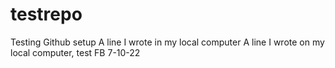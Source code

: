 # testrepo
Testing Github setup
A line I wrote in my local computer 
A line I wrote on my local computer, test FB 7-10-22  
